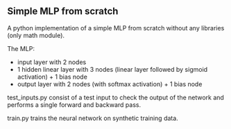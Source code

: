 ## Simple MLP from scratch

A python implementation of a simple MLP from scratch without any libraries (only math module).

The MLP:
- input layer with 2 nodes
- 1 hidden linear layer with 3 nodes (linear layer followed by sigmoid activation) + 1 bias node
- output layer with 2 nodes  (with softmax activation) + 1 bias node

test_inputs.py consist of a test input to check the output of the network and performs a single forward and backward pass.

train.py trains the neural network on synthetic training data.